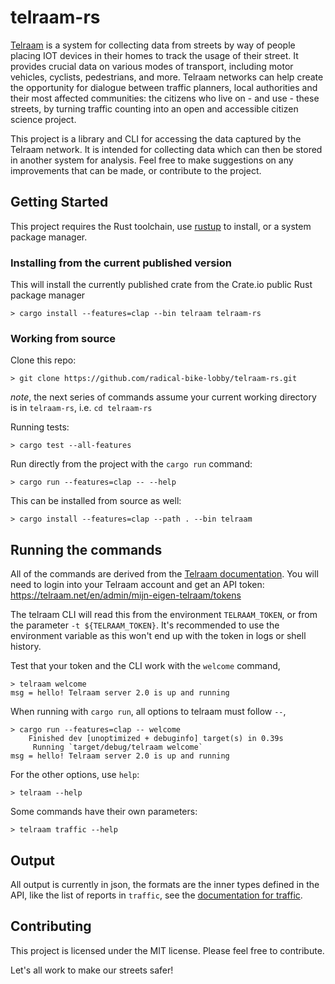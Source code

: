 # telraam-rs

[Telraam](https://telraam.net/en/what-is-telraam) is a system for collecting data from streets by way of people placing IOT devices in their homes to track the usage of their street. It provides crucial data on various modes of transport, including motor vehicles, cyclists, pedestrians, and more. Telraam networks can help create the opportunity for dialogue between traffic planners, local authorities and their most affected communities: the citizens who live on - and use - these streets, by turning traffic counting into an open and accessible citizen science project.

This project is a library and CLI for accessing the data captured by the Telraam network. It is intended for collecting data which can then be stored in another system for analysis. Feel free to make suggestions on any improvements that can be made, or contribute to the project.

## Getting Started

This project requires the Rust toolchain, use [rustup](https://rustup.rs) to install, or a system package manager.

### Installing from the current published version

This will install the currently published crate from the Crate.io public Rust package manager

```shell
> cargo install --features=clap --bin telraam telraam-rs
```

### Working from source

Clone this repo:

```shell
> git clone https://github.com/radical-bike-lobby/telraam-rs.git
```

*note*, the next series of commands assume your current working directory is in `telraam-rs`, i.e. `cd telraam-rs`

Running tests:

```shell
> cargo test --all-features
```

Run directly from the project with the `cargo run` command:

```shell
> cargo run --features=clap -- --help
```

This can be installed from source as well:

```shell
> cargo install --features=clap --path . --bin telraam
```

## Running the commands

All of the commands are derived from the [Telraam documentation](https://documenter.getpostman.com/view/8210376/TWDRqyaV#intro). You will need to login into your Telraam account and get an API token: https://telraam.net/en/admin/mijn-eigen-telraam/tokens

The telraam CLI will read this from the environment `TELRAAM_TOKEN`, or from the parameter `-t ${TELRAAM_TOKEN}`. It's recommended to use the environment variable as this won't end up with the token in logs or shell history.

Test that your token and the CLI work with the `welcome` command,

```shell
> telraam welcome
msg = hello! Telraam server 2.0 is up and running
```

When running with `cargo run`, all options to telraam must follow `--`,

```shell
> cargo run --features=clap -- welcome
    Finished dev [unoptimized + debuginfo] target(s) in 0.39s
     Running `target/debug/telraam welcome`
msg = hello! Telraam server 2.0 is up and running
```

For the other options, use `help`:

```
> telraam --help
```

Some commands have their own parameters:

```shell
> telraam traffic --help
```

## Output

All output is currently in json, the formats are the inner types defined in the API, like the list of reports in `traffic`, see the [documentation for traffic](https://documenter.getpostman.com/view/8210376/TWDRqyaV#3bb3c6bd-ea23-4329-b885-0d142403ecbb).


## Contributing

This project is licensed under the MIT license. Please feel free to contribute.

Let's all work to make our streets safer!
